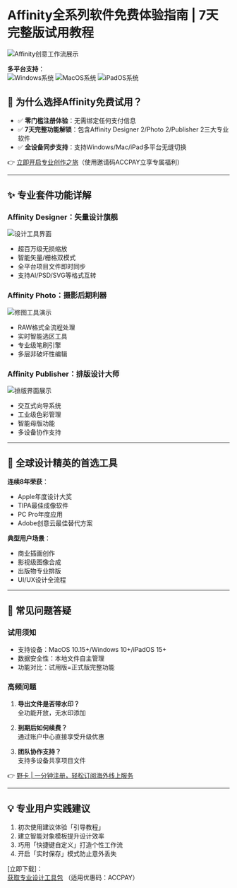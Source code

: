 # Affinity全系列软件免费体验指南 | 7天完整版试用教程

![Affinity创意工作流展示](https://bbtdd.com/wp-content/uploads/img/02655862117147.webp)

**多平台支持**：  
![Windows系统](https://cdn.serif.com/affinity/img/global/icons/windows-120720241020.svg)
![MacOS系统](https://cdn.serif.com/affinity/img/global/icons/apple-120720241020.svg)
![iPadOS系统](https://cdn.serif.com/affinity/img/global/icons/ipad-os-120720241020.svg)

## 🎯 为什么选择Affinity免费试用？
- ✅ **零门槛注册体验**：无需绑定任何支付信息
- ✅ **7天完整功能解锁**：包含Affinity Designer 2/Photo 2/Publisher 2三大专业软件
- ✅ **全设备同步支持**：支持Windows/Mac/iPad多平台无缝切换

👉 [立即开启专业创作之旅](https://bbtdd.com/yeka)（使用邀请码ACCPAY立享专属福利）

---

## ✨ 专业套件功能详解

### Affinity Designer：矢量设计旗舰
![设计工具界面](https://cdn.serif.com/affinity/img/global/logos/affinity-designer-2-dark-landscape-090520190839.svg)
- 超百万级无损缩放
- 智能矢量/栅格双模式
- 全平台项目文件即时同步
- 支持AI/PSD/SVG等格式互转

### Affinity Photo：摄影后期利器
![修图工具演示](https://cdn.serif.com/affinity/img/global/logos/affinity-photo-2-dark-landscape-090520190839.svg)
- RAW格式全流程处理
- 实时智能选区工具
- 专业级笔刷引擎
- 多层非破坏性编辑

### Affinity Publisher：排版设计大师
![排版界面展示](https://cdn.serif.com/affinity/img/global/logos/affinity-publisher-2-dark-landscape-090520190839.svg)
- 交互式向导系统
- 工业级色彩管理
- 智能母版功能
- 多设备协作支持

---

## 🌟 全球设计精英的首选工具
**连续8年荣获**：  
- Apple年度设计大奖  
- TIPA最佳成像软件  
- PC Pro年度应用  
- Adobe创意云最佳替代方案

**典型用户场景**：
- 商业插画创作
- 影视级图像合成
- 出版物专业排版
- UI/UX设计全流程

---

## 📌 常见问题答疑

### 试用须知
- 支持设备：MacOS 10.15+/Windows 10+/iPadOS 15+
- 数据安全性：本地文件自主管理
- 功能对比：试用版=正式版完整功能

### 高频问题
1. **导出文件是否带水印？**  
   全功能开放，无水印添加

2. **到期后如何续费？**  
   通过账户中心直接享受升级优惠

3. **团队协作支持？**  
   支持多设备共享项目文件

👉 [野卡 | 一分钟注册，轻松订阅海外线上服务](https://bbtdd.com/yeka)

---

## 💡 专业用户实践建议
1. 初次使用建议体验「引导教程」
2. 建立智能对象模板提升设计效率
3. 巧用「快捷键自定义」打造个性工作流
4. 开启「实时保存」模式防止意外丢失

\[立即下载\]：  
[获取专业设计工具包](https://bbtdd.com/yeka) （适用优惠码：ACCPAY）